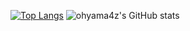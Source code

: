 [![Top Langs](https://github-readme-stats.vercel.app/api/top-langs/?username=ohyama4z&theme=yeblu&layout=compact)](https://github.com/anuraghazra/github-readme-stats)
![ohyama4z's GitHub stats](https://github-readme-stats.vercel.app/api?username=ohyama4z&show_icons=true&theme=yeblu)
